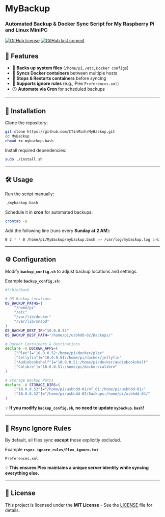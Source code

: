 # MyBackup
### Automated Backup & Docker Sync Script for My Raspberry Pi and Linux MiniPC
[![GitHub license](https://img.shields.io/github/license/CTinMich/MyBackup)](https://github.com/CTinMich/MyBackup/blob/main/LICENSE)
[![GitHub last commit](https://img.shields.io/github/last-commit/CTinMich/MyBackup)](https://github.com/CTinMich/MyBackup)

## 📌 Features
- 📂 **Backs up system files** (`/home/pi`, `/etc`, `Docker configs`)
- 🚀 **Syncs Docker containers** between multiple hosts
- 🔄 **Stops & Restarts containers** before syncing
- 🛑 **Supports ignore rules** (e.g., Plex `Preferences.xml`)
- 🕒 **Automate via Cron** for scheduled backups

---

## 📖 Installation
Clone the repository:
```bash
git clone https://github.com/CTinMich/MyBackup.git
cd MyBackup
chmod +x mybackup.bash
```
Install required dependencies:
```bash
sudo ./install.sh
```

---

## 🛠️ Usage
Run the script manually:
```bash
./mybackup.bash
```
Schedule it in **cron** for automated backups:
```bash
crontab -e
```
Add the following line (runs every **Sunday at 2 AM**):
```bash
0 2 * * 0 /home/pi/MyBackup/mybackup.bash >> /var/log/mybackup.log 2>&1
```

---

## ⚙️ Configuration
Modify **`backup_config.sh`** to adjust backup locations and settings.

Example **`backup_config.sh`**:
```bash
#!/bin/bash

# OS Backup Locations
OS_BACKUP_PATHS=(
    "/home/pi"
    "/etc"
    "/var/lib/docker"
    "/var/lib/snapd"
)
OS_BACKUP_DEST_IP="10.0.0.52"
OS_BACKUP_DEST_PATH="/home/pi/usbhdd-02/Backups/"

# Docker Containers & Destinations
declare -A DOCKER_APPS=(
    ["Plex"]="10.0.0.52:/home/pi/docker/plex"
    ["Jellyfin"]="10.0.0.51:/home/pi/docker/jellyfin"
    ["Audiobookshelf"]="10.0.0.51:/home/pi/docker/audiobookshelf"
    ["Calibre"]="10.0.0.51:/home/pi/docker/calibre"
)

# Storage Backup Paths
declare -A STORAGE_DIRS=(
    ["10.0.0.52"]="/home/pi/usbhdd-01/4T_01:/home/pi/usbhdd-01/"
    ["10.0.0.52"]="/home/pi/usbhdd-02/Backups:/home/pi/usbhdd-04/"
)
```
💡 **If you modify `backup_config.sh`, no need to update `mybackup.bash`!**

---

## 🚀 Rsync Ignore Rules
By default, all files sync **except** those explicitly excluded.

Example **`rsync_ignore_rules/Plex_ignore.txt`**:
```
Preferences.xml
```
💡 **This ensures Plex maintains a unique server identity while syncing everything else.**

---

## 📜 License
This project is licensed under the **MIT License** - See the [LICENSE](LICENSE) file for details.

